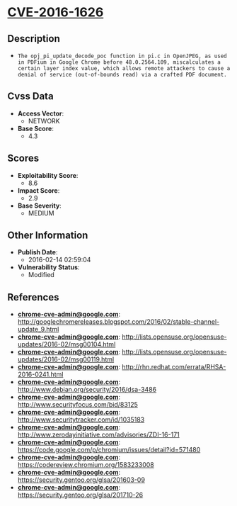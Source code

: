 
# [CVE-2016-1626](https://cve.mitre.org/cgi-bin/cvename.cgi?name=CVE-2016-1626)

## Description

- `The opj_pi_update_decode_poc function in pi.c in OpenJPEG, as used in PDFium in Google Chrome before 48.0.2564.109, miscalculates a certain layer index value, which allows remote attackers to cause a denial of service (out-of-bounds read) via a crafted PDF document.`

## Cvss Data

- **Access Vector**:
  - NETWORK
- **Base Score**:
  - 4.3

## Scores

- **Exploitability Score**:
  - 8.6
- **Impact Score**:
  - 2.9
- **Base Severity**:
  - MEDIUM

## Other Information

- **Publish Date**:
  - 2016-02-14 02:59:04
- **Vulnerability Status**:
  - Modified

## References

- **chrome-cve-admin@google.com**: http://googlechromereleases.blogspot.com/2016/02/stable-channel-update_9.html
- **chrome-cve-admin@google.com**: http://lists.opensuse.org/opensuse-updates/2016-02/msg00104.html
- **chrome-cve-admin@google.com**: http://lists.opensuse.org/opensuse-updates/2016-02/msg00119.html
- **chrome-cve-admin@google.com**: http://rhn.redhat.com/errata/RHSA-2016-0241.html
- **chrome-cve-admin@google.com**: http://www.debian.org/security/2016/dsa-3486
- **chrome-cve-admin@google.com**: http://www.securityfocus.com/bid/83125
- **chrome-cve-admin@google.com**: http://www.securitytracker.com/id/1035183
- **chrome-cve-admin@google.com**: http://www.zerodayinitiative.com/advisories/ZDI-16-171
- **chrome-cve-admin@google.com**: https://code.google.com/p/chromium/issues/detail?id=571480
- **chrome-cve-admin@google.com**: https://codereview.chromium.org/1583233008
- **chrome-cve-admin@google.com**: https://security.gentoo.org/glsa/201603-09
- **chrome-cve-admin@google.com**: https://security.gentoo.org/glsa/201710-26
